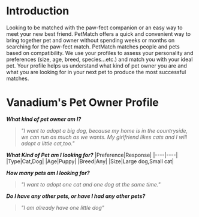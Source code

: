 # Introduction
Looking to be matched with the paw-fect companion or an easy way to meet your new best friend. PetMatch offers a quick and convenient way to bring together pet and owner without spending weeks or months on searching for the paw-fect match. PetMatch matches people and pets based on compatibility. We use your profiles to assess your personality and preferences (size, age, breed, species...etc.) and match you with your ideal pet. Your profile helps us understand what kind of pet owner you are and what you are looking for in your next pet to produce the most successful matches.

# Vanadium's Pet Owner Profile
***What kind of pet owner am I?***  
> *"I want to adopt a big dog, because my home is in the countryside, we can run as much as we wants. My girlfriend likes cats and I will adopt a little cat,too."*

***What Kind of Pet am I looking for?***
|Preference|Response|
|----|----|
|Type|Cat,Dog|
|Age|Puppy|
|Breed|Any|
|Size|Large dog,Small cat|

***How many pets am I looking for?***  
>*"I want to adopt one cat and one dog at the same time."*

***Do I have any other pets, or have I had any other pets?***
>*"I am already have one little dog"*
